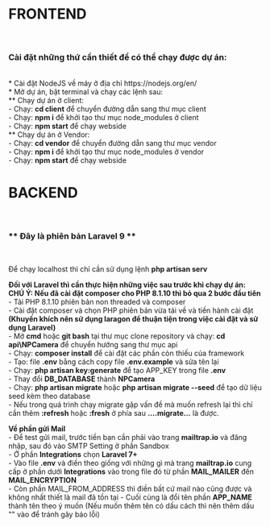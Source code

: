 <h1>FRONTEND</h1><br>
<h3>Cài đặt những thứ cần thiết để có thể chạy được dự án:</h3> <br>
* Cài đặt NodeJS về máy ở địa chỉ https://nodejs.org/en/ <br>
* Mở dự án, bật terminal và chạy các lệnh sau: <br>
    ** Chạy dự án ở client: <br>
      - Chạy: <b>cd client</b> để chuyển đường dẫn sang thư mục client <br>
      - Chạy: <b>npm i</b> để khởi tạo thư mục node_modules ở client <br>
      - Chạy: <b>npm start</b> để chạy webside <br>
    ** Chạy dự án ở Vendor: <br>
      - Chạy: <b>cd vendor</b> để chuyển đường dẫn sang thư mục vendor <br>
      - Chạy: <b>npm i</b> để khởi tạo thư mục node_modules ở vendor <br>
      - Chạy: <b>npm start</b> để chạy webside <br>

<h1>BACKEND</h1> <br>
<h3>** Đây là phiên bản Laravel 9 **</h3> <br>

Để chạy localhost thì chỉ cần sử dụng lệnh <b>php artisan serv</b><br>

<b>Đối với Laravel thì cần thực hiện những việc sau trước khi chạy dự án:</b><br>
<b>CHÚ Ý: Nếu đã cài đặt composer cho PHP 8.1.10 thì bỏ qua 2 bước đầu tiên</b><br>
      - Tải PHP 8.1.10 phiên bản non threaded và composer <br>
      - Cài đặt composer và chọn PHP phiên bản vừa tải về và tiến hành cài đặt <br>
      <b> (Khuyến khích nên sử dụng laragon để thuận tiện trong việc cài đặt và sử dụng Laravel) </b> <br>
      - Mở <b>cmd</b> hoặc <b>git bash</b> tại thư mục clone repository và chạy: <b>cd api\NPCamera</b> để chuyển hướng sang thư mục api <br>
      - Chạy: <b>composer install</b> để cài đặt các phần còn thiếu của framework <br>
      - Tạo: file <b>.env</b> bằng cách copy file <b>.env.example</b> và sửa tên lại <br>
      - Chạy: <b>php artisan key:generate</b> để tạo APP_KEY trong file <b>.env</b> <br>
      - Thay đổi <b>DB_DATABASE</b> thành <b>NPCamera</b> <br>
      - Chạy: <b>php artisan migrate</b> hoặc <b>php artisan migrate --seed</b> để tạo dữ liệu seed kèm theo database <br>
      - Nếu trong quá trình chạy migrate gặp vấn đề mà muốn refresh lại thì chỉ cần thêm <b>:refresh</b> hoặc <b>:fresh</b> ở phía sau <b>....migrate...</b> là được.<br>
      
<strong>Về phần gửi Mail</strong><br>
      - Để test gửi mail, trước tiền bạn cần phải vào trang <b>mailtrap.io</b> và đăng nhập, sau đó vào SMTP Setting ở phần Sandbox<br>
      - Ở phần <b>Integrations</b> chọn <b>Laravel 7+</b><br>
      - Vào file <b>.env</b> và điền theo giống với những gì mà trang <b>mailtrap.io</b> cung cấp ở phần dưới <b>Integrations</b> vào trong file đó từ phần <b>MAIL_MAILER</b> đến <b>MAIL_ENCRYPTION</b><br>
      - Còn phần MAIL_FROM_ADDRESS thì điền bất cứ mail nào cũng được và không nhất thiết là mail đã tồn tại
      - Cuối cùng là đổi tên phần <b>APP_NAME</b> thành tên theo ý muốn (Nếu muốn thêm tên có dấu cách thì nên thêm dấu "" vào để tránh gây báo lỗi)
